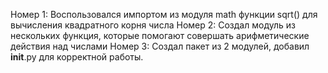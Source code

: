 Номер 1:
Воспользовался импортом из модуля math функции sqrt() для вычисления квадратного корня числа
Номер 2:
Cоздал модуль из нескольких функция, которые помогают совершать арифметические действия над числами
Номер 3:
Создал пакет из 2 модулей, добавил __init__.py для корректной работы.
